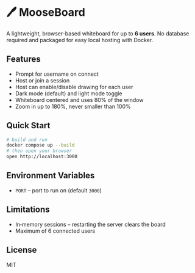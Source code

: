 # 🖊️ MooseBoard

A lightweight, browser-based whiteboard for up to **6 users**. No database required and packaged for easy local hosting with Docker.

## Features
- Prompt for username on connect
- Host or join a session
- Host can enable/disable drawing for each user
- Dark mode (default) and light mode toggle
- Whiteboard centered and uses 80% of the window
- Zoom in up to 180%, never smaller than 100%

## Quick Start
```bash
# build and run
docker compose up --build
# then open your browser
open http://localhost:3000
```

## Environment Variables
- `PORT` – port to run on (default `3000`)

## Limitations
- In‑memory sessions – restarting the server clears the board
- Maximum of 6 connected users

## License
MIT
